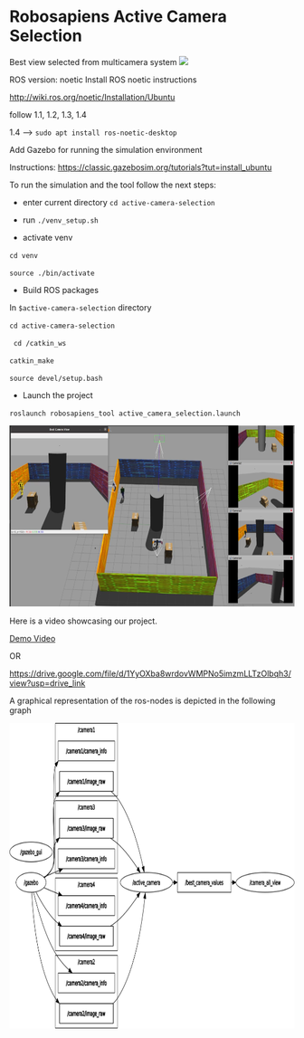 # Robosapiens Active Camera Selection
Best view selected from multicamera system
![](https://github.com/mthodoris/active-camera-selection/demogif.gif)

ROS version: noetic
Install ROS noetic instructions

http://wiki.ros.org/noetic/Installation/Ubuntu

follow 1.1, 1.2, 1.3, 1.4

1.4 --> ``sudo apt install ros-noetic-desktop``

Add Gazebo for running the simulation environment

Instructions: https://classic.gazebosim.org/tutorials?tut=install_ubuntu

To run the simulation and the tool follow the next steps:
* enter current directory ``cd active-camera-selection``
  
* run ``./venv_setup.sh ``

* activate venv

``cd venv``

``source ./bin/activate ``

* Build ROS packages

In ``$active-camera-selection`` directory 

``cd active-camera-selection``

`` cd /catkin_ws``

``catkin_make``

``source devel/setup.bash``

* Launch the project

``roslaunch robosapiens_tool active_camera_selection.launch``


<img src="demo_image.png" alt="Demo Image" width="640" height="320">

Here is a video showcasing our project.

[Demo Video](https://github.com/mthodoris/active-camera-selection/blob/master/demo_video.mp4)

OR 

https://drive.google.com/file/d/1YyOXba8wrdovWMPNo5imzmLLTzOlbqh3/view?usp=drive_link


A graphical representation of the ros-nodes is depicted in the following graph

<img src="/catkin_ws/src/robosapiens_tool/rosgraph.png" alt="ROS nodes graph" width="866" height="540">
 
